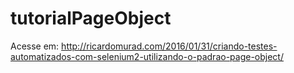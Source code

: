 # tutorialPageObject

Acesse em: http://ricardomurad.com/2016/01/31/criando-testes-automatizados-com-selenium2-utilizando-o-padrao-page-object/
